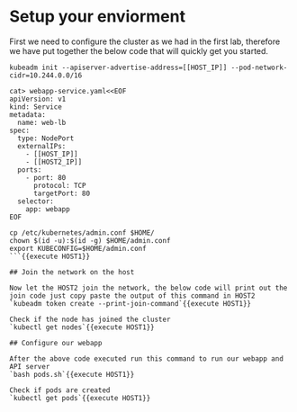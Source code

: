# Setup your enviorment

First we need to configure the cluster as we had in the first lab, therefore we have put together the below code that will quickly get you started.
````
kubeadm init --apiserver-advertise-address=[[HOST_IP]] --pod-network-cidr=10.244.0.0/16

cat> webapp-service.yaml<<EOF
apiVersion: v1
kind: Service
metadata:
  name: web-lb
spec:
  type: NodePort
  externalIPs:
    - [[HOST_IP]]
    - [[HOST2_IP]]
  ports:
    - port: 80
      protocol: TCP
      targetPort: 80
  selector:
    app: webapp
EOF

cp /etc/kubernetes/admin.conf $HOME/
chown $(id -u):$(id -g) $HOME/admin.conf
export KUBECONFIG=$HOME/admin.conf
```{{execute HOST1}}

## Join the network on the host

Now let the HOST2 join the network, the below code will print out the join code just copy paste the output of this command in HOST2
`kubeadm token create --print-join-command`{{execute HOST1}}

Check if the node has joined the cluster
`kubectl get nodes`{{execute HOST1}}

## Configure our webapp

After the above code executed run this command to run our webapp and API server
`bash pods.sh`{{execute HOST1}}

Check if pods are created
`kubectl get pods`{{execute HOST1}}
